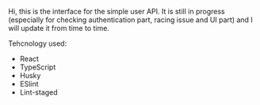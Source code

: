 Hi, this is the interface for the simple user API. It is still in progress (especially for checking authentication part, racing issue and UI part)
and I will update it from time to time.

Tehcnology used:
- React
- TypeScript
- Husky
- ESlint
- Lint-staged
